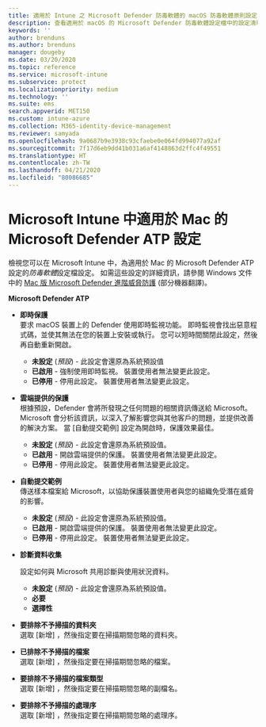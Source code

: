 ```yaml
---
title: 適用於 Intune 之 Microsoft Defender 防毒軟體的 macOS 防毒軟體原則設定 | Microsoft Docs
description: 查看適用於 macOS 的 Microsoft Defender 防毒軟體設定檔中的設定清單。 此設定檔是 Microsoft Intune 中適用於 macOS 之端點安全性防毒軟體原則的一部分。
keywords: ''
author: brenduns
ms.author: brenduns
manager: dougeby
ms.date: 03/20/2020
ms.topic: reference
ms.service: microsoft-intune
ms.subservice: protect
ms.localizationpriority: medium
ms.technology: ''
ms.suite: ems
search.appverid: MET150
ms.custom: intune-azure
ms.collection: M365-identity-device-management
ms.reviewer: samyada
ms.openlocfilehash: 9a0687b9e3938c93cfaebe0e064fd994077a92af
ms.sourcegitcommit: 7f17d6eb9dd41b031a6af4148863d2ffc4f49551
ms.translationtype: HT
ms.contentlocale: zh-TW
ms.lasthandoff: 04/21/2020
ms.locfileid: "80086685"
---
```

# <a name="settings-for-microsoft-defender-atp-for-mac-in-microsoft-intune"></a>Microsoft Intune 中適用於 Mac 的 Microsoft Defender ATP 設定

檢視您可以在 Microsoft Intune 中，為適用於 Mac 的 Microsoft Defender ATP 設定的*防毒軟體*設定檔設定。 如需這些設定的詳細資訊，請參閱 Windows 文件中的 [Mac 版 Microsoft Defender 進階威脅防護](https://docs.microsoft.com/windows/security/threat-protection/microsoft-defender-atp/microsoft-defender-atp-mac) \(部分機器翻譯\)。

**Microsoft Defender ATP**

- **即時保護**  
  要求 macOS 裝置上的 Defender 使用即時監視功能。 即時監視會找出惡意程式碼，並使其無法在您的裝置上安裝或執行。 您可以短時間關閉此設定，然後再自動重新開啟。

  - **未設定** (*預設*) - 此設定會還原為系統預設值
  - **已啟用** - 強制使用即時監視。 裝置使用者無法變更此設定。
  - **已停用** - 停用此設定。 裝置使用者無法變更此設定。

- **雲端提供的保護**  
  根據預設，Defender 會將所發現之任何問題的相關資訊傳送給 Microsoft。 Microsoft 會分析該資訊，以深入了解影響您與其他客戶的問題，並提供改善的解決方案。 當 [自動提交範例]  設定為開啟時，保護效果最佳。

  - **未設定** (*預設*) - 此設定會還原為系統預設值。
  - **已啟用** - 開啟雲端提供的保護。 裝置使用者無法變更此設定。
  - **已停用** - 停用此設定。 裝置使用者無法變更此設定。

- **自動提交範例**  
  傳送樣本檔案給 Microsoft，以協助保護裝置使用者與您的組織免受潛在威脅的影響。

  - **未設定** (*預設*) - 此設定會還原為系統預設值。
  - **已啟用** - 開啟雲端提供的保護。  裝置使用者無法變更此設定。
  - **已停用** - 停用此設定。 裝置使用者無法變更此設定。

- **診斷資料收集**

  設定如何與 Microsoft 共用診斷與使用狀況資料。

  - **未設定** (*預設*) - 此設定會還原為系統預設值。
  - **必要**
  - **選擇性**

- **要排除不予掃描的資料夾**  
  選取 [新增]  ，然後指定要在掃描期間忽略的資料夾。

- **已排除不予掃描的檔案**  
  選取 [新增]  ，然後指定要在掃描期間忽略的檔案。

- **要排除不予掃描的檔案類型**  
  選取 [新增]  ，然後指定要在掃描期間忽略的副檔名。

- **要排除不予掃描的處理序**  
  選取 [新增]  ，然後指定要在掃描期間忽略的處理序。
